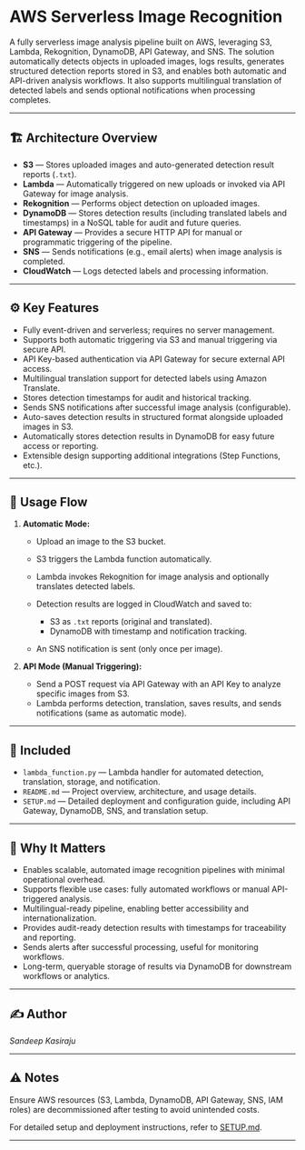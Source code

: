 # AWS Serverless Image Recognition

A fully serverless image analysis pipeline built on AWS, leveraging S3, Lambda, Rekognition, DynamoDB, API Gateway, and SNS. The solution automatically detects objects in uploaded images, logs results, generates structured detection reports stored in S3, and enables both automatic and API-driven analysis workflows. It also supports multilingual translation of detected labels and sends optional notifications when processing completes.

---

## 🏗️ Architecture Overview

* **S3** — Stores uploaded images and auto-generated detection result reports (`.txt`).
* **Lambda** — Automatically triggered on new uploads or invoked via API Gateway for image analysis.
* **Rekognition** — Performs object detection on uploaded images.
* **DynamoDB** — Stores detection results (including translated labels and timestamps) in a NoSQL table for audit and future queries.
* **API Gateway** — Provides a secure HTTP API for manual or programmatic triggering of the pipeline.
* **SNS** — Sends notifications (e.g., email alerts) when image analysis is completed.
* **CloudWatch** — Logs detected labels and processing information.

---

## ⚙️ Key Features

* Fully event-driven and serverless; requires no server management.
* Supports both automatic triggering via S3 and manual triggering via secure API.
* API Key-based authentication via API Gateway for secure external API access.
* Multilingual translation support for detected labels using Amazon Translate.
* Stores detection timestamps for audit and historical tracking.
* Sends SNS notifications after successful image analysis (configurable).
* Auto-saves detection results in structured format alongside uploaded images in S3.
* Automatically stores detection results in DynamoDB for easy future access or reporting.
* Extensible design supporting additional integrations (Step Functions, etc.).

---

## 🚀 Usage Flow

1. **Automatic Mode:**

   * Upload an image to the S3 bucket.
   * S3 triggers the Lambda function automatically.
   * Lambda invokes Rekognition for image analysis and optionally translates detected labels.
   * Detection results are logged in CloudWatch and saved to:

     * S3 as `.txt` reports (original and translated).
     * DynamoDB with timestamp and notification tracking.
   * An SNS notification is sent (only once per image).

2. **API Mode (Manual Triggering):**

   * Send a POST request via API Gateway with an API Key to analyze specific images from S3.
   * Lambda performs detection, translation, saves results, and sends notifications (same as automatic mode).

---

## 📂 Included

* `lambda_function.py` — Lambda handler for automated detection, translation, storage, and notification.
* `README.md` — Project overview, architecture, and usage details.
* `SETUP.md` — Detailed deployment and configuration guide, including API Gateway, DynamoDB, SNS, and translation setup.

---

## 🎯 Why It Matters

* Enables scalable, automated image recognition pipelines with minimal operational overhead.
* Supports flexible use cases: fully automated workflows or manual API-triggered analysis.
* Multilingual-ready pipeline, enabling better accessibility and internationalization.
* Provides audit-ready detection results with timestamps for traceability and reporting.
* Sends alerts after successful processing, useful for monitoring workflows.
* Long-term, queryable storage of results via DynamoDB for downstream workflows or analytics.

---

## ✍️ Author

*Sandeep Kasiraju*

---

## ⚠️ Notes

Ensure AWS resources (S3, Lambda, DynamoDB, API Gateway, SNS, IAM roles) are decommissioned after testing to avoid unintended costs.

For detailed setup and deployment instructions, refer to [SETUP.md](./SETUP.md).

---

